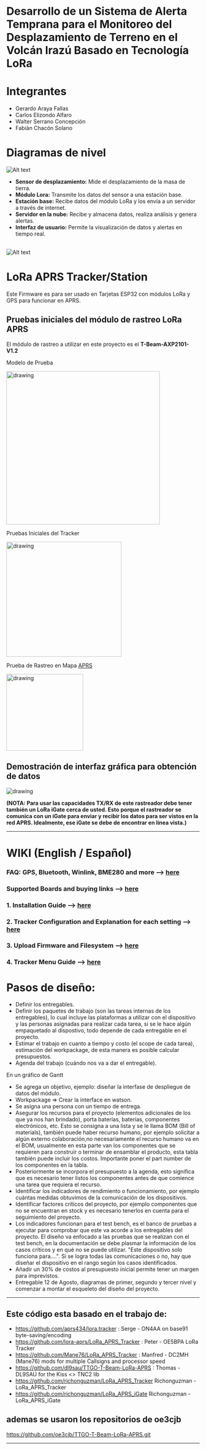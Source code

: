 # Desarrollo de un Sistema de Alerta Temprana para el Monitoreo del Desplazamiento de Terreno en el Volcán Irazú Basado en Tecnología LoRa
# Integrantes
- Gerardo Araya Fallas
- Carlos Elizondo Alfaro
- Walter Serrano Concepción
- Fabián Chacón Solano

# Diagramas de nivel

<img title="a title" alt="Alt text" src="images/readme_images/primer_nivel.png">

- **Sensor de desplazamiento:** Mide el desplazamiento de la masa de tierra.
- **Módulo Lora:** Transmite los datos del sensor a una estación base.
- **Estación base:** Recibe datos del módulo LoRa y los envía a un servidor a través de internet.
- **Servidor en la nube:** Recibe y almacena datos, realiza análisis y genera alertas.
- **Interfaz de usuario:** Permite la visualización de datos y alertas en tiempo real.  

<br/>

<img title="a title" alt="Alt text" src="images/readme_images/segundo_nivel.png">


# LoRa APRS Tracker/Station
Este Firmware es para ser usado en Tarjetas ESP32 con módulos LoRa y GPS para funcionar en APRS.

## Pruebas iniciales del módulo de rastreo LoRa APRS

El módulo de rastreo a utilizar en este proyecto es el __T-Beam-AXP2101-V1.2__

Modelo de Prueba

<img src="images/modelocopia.png" alt="drawing" width="400"/>


Pruebas Iniciales del Tracker

<img src="images/OLEDtracker.png" alt="drawing" width="300"/>


Prueba de Rastreo en Mapa <a href="https://aprs.fi/#!lat=9.9354&lng=-84.1032" target="_blank">APRS</a>

<img src="images/Mapa.png" alt="drawing" width="200"/>

## Demostración de interfaz gráfica para obtención de datos


<img src="images/readme_images/reporte_power_bi.png" alt="drawing"/>




__(NOTA: Para usar las capacidades TX/RX de este rastreador debe tener también un LoRa iGate cerca de usted. Esto porque el rastreador se comunica con un iGate para enviar y recibir los datos para ser vistos en la red APRS. Idealmente, ese iGate se debe de encontrar en línea vista.)__


____________________________________________________

# WIKI (English / Español)

### FAQ: GPS, Bluetooth, Winlink, BME280 and more --> <a href="https://github.com/richonguzman/LoRa_APRS_Tracker/wiki/00.-FAQ-(frequently-asked-questions)" target="_blank">here</a>

### Supported Boards and buying links --> <a href="https://github.com/richonguzman/LoRa_APRS_Tracker/wiki/1000.-Supported-Boards-and-Buying-Links" target="_blank">here</a>

### 1. Installation Guide --> <a href="https://github.com/richonguzman/LoRa_APRS_Tracker/wiki/01.-Installation-Guide-%23-Guia-de-Instalacion" target="_blank">here</a>

### 2. Tracker Configuration and Explanation for each setting --> <a href="https://github.com/richonguzman/LoRa_APRS_Tracker/wiki/02.-Tracker-Configuration--%23--Configuracion-del-Tracker" target="_blank">here</a>

### 3. Upload Firmware and Filesystem --> <a href="https://github.com/richonguzman/LoRa_APRS_Tracker/wiki/03.-Upload-Firmware-and-Filesystem-%23-Subir-Firmware-y-sistema-de-archivos" target="_blank">here</a>

### 4. Tracker Menu Guide --> <a href="https://github.com/richonguzman/LoRa_APRS_Tracker/wiki/04.-Menu-Guide-%23-Guía-del-menú" target="_blank">here</a>




# Pasos de diseño:
- Definir los entregables.
- Definir los paquetes de trabajo (son las tareas internas de los entregables), lo cual incluye las plataformas a utilizar con el dispositivo y las personas asignadas para realizar cada tarea, si se le hace algún empaquetado al dispostivo, todo depende de cada entregable en el proyecto.
- Estimar el trabajo en cuanto a tiempo y costo (el scope de cada tarea), estimación del workpackage, de esta manera es posible calcular presupuestos.
- Agenda del trabajo (cuándo nos va a dar el entregable).

En un gráfico de Gantt
- Se agrega un objetivo, ejemplo: diseñar la interfase de despliegue de datos del módulo.
- Workpackage => Crear la interface en watson.
- Se asigna una persona con un tiempo de entrega.
- Asegurar los recursos para el proyecto (elementos adicionales de los que ya nos han brindado), porta baterías, baterías, componentes electrónicos, etc. Esto se consigna a una lista y se le llama BOM (Bill of materials), también puede haber recurso humano, por ejemplo solicitar a algún externo colaboración,no necesariamente el recurso humano va en el BOM, usualmente en esta parte van los componentes que se requieren para construir o terminar de ensamblar el producto, esta tabla también puede incluir los costos. Importante poner el part number de los componentes en la tabla.
- Posteriormente se incorpora el presupuesto a la agenda, esto significa que es necesario tener listos los componentes antes de que comience una tarea que requiera el recurso.
- Identificar los indicadores de rendimiento o funcionamiento, por ejemplo cuántas medidas obtuvimos de la comunicación de los dispositivos.
- Identificar factores críticos del proyecto, por ejemplo componentes que no se encuentran en stock y es necesario tenerlos en cuenta para el seguimiento del proyecto.
- Los indicadores funcionan para el test bench, es el banco de pruebas a ejecutar para comprobar que este va acorde a los entregables del proyecto. El diseño va enfocado a las pruebas que se realizan con el test bench, en la documentación se debe plasmar la información de los casos críticos y en qué no se puede utilizar. "Este dispositivo solo funciona para....". Si se logra todas las comunicaciones o no, hay que diseñar el dispositivo en el rango según los casos identificados.
- Añadir un 30% de costos al presupuesto inicial permite tener un margen para imprevistos.
- Entregable 12 de Agosto, diagramas de primer, segundo y tercer nivel y comenzar a montar el esqueleto del diseño del proyecto.


____________________________________________________
## Este código esta basado en el trabajo de:
- https://github.com/aprs434/lora.tracker : Serge - ON4AA on base91 byte-saving/encoding
- https://github.com/lora-aprs/LoRa_APRS_Tracker : Peter - OE5BPA LoRa Tracker
- https://github.com/Mane76/LoRa_APRS_Tracker : Manfred - DC2MH (Mane76) mods for multiple Callsigns and processor speed
- https://github.com/dl9sau/TTGO-T-Beam-LoRa-APRS : Thomas - DL9SAU for the Kiss <> TNC2 lib
- https://github.com/richonguzman/LoRa_APRS_Tracker Richonguzman - LoRa_APRS_Tracker
- https://github.com/richonguzman/LoRa_APRS_iGate Richonguzman - LoRa_APRS_iGate
## ademas se usaron los repositorios de oe3cjb 
https://github.com/oe3cjb/TTGO-T-Beam-LoRa-APRS.git
____________________________________________________

